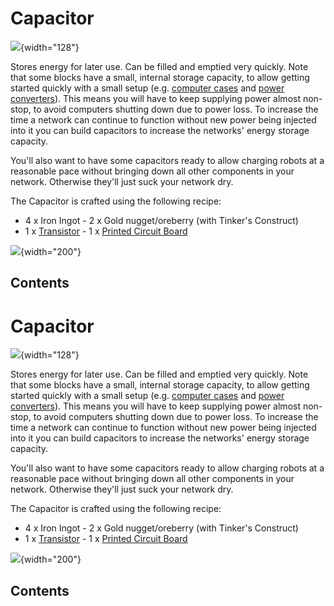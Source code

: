 # Capacitor

![](/blocks/capacitor.png){width="128"}

Stores energy for later use. Can be filled and emptied very quickly.
Note that some blocks have a small, internal storage capacity, to allow
getting started quickly with a small setup (e.g. [computer
cases](/block/case) and [power converters](/block/power_converter)).
This means you will have to keep supplying power almost non-stop, to
avoid computers shutting down due to power loss. To increase the time a
network can continue to function without new power being injected into
it you can build capacitors to increase the networks' energy storage
capacity.

You'll also want to have some capacitors ready to allow charging robots
at a reasonable pace without bringing down all other components in your
network. Otherwise they'll just suck your network dry.

The Capacitor is crafted using the following recipe:

- 4 x Iron Ingot - 2 x Gold nugget/oreberry (with Tinker's Construct)
- 1 x [Transistor](/item/materials) - 1 x [Printed Circuit
Board](/item/materials)

![](/recipes/blocks/capacitor.png){width="200"}

## Contents

# Capacitor

![](/blocks/capacitor.png){width="128"}

Stores energy for later use. Can be filled and emptied very quickly.
Note that some blocks have a small, internal storage capacity, to allow
getting started quickly with a small setup (e.g. [computer
cases](/block/case) and [power converters](/block/power_converter)).
This means you will have to keep supplying power almost non-stop, to
avoid computers shutting down due to power loss. To increase the time a
network can continue to function without new power being injected into
it you can build capacitors to increase the networks' energy storage
capacity.

You'll also want to have some capacitors ready to allow charging robots
at a reasonable pace without bringing down all other components in your
network. Otherwise they'll just suck your network dry.

The Capacitor is crafted using the following recipe:

- 4 x Iron Ingot - 2 x Gold nugget/oreberry (with Tinker's Construct)
- 1 x [Transistor](/item/materials) - 1 x [Printed Circuit
Board](/item/materials)

![](/recipes/blocks/capacitor.png){width="200"}

## Contents
